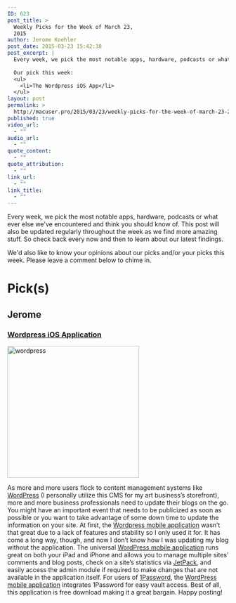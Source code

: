 ```yaml
---
ID: 623
post_title: >
  Weekly Picks for the Week of March 23,
  2015
author: Jerome Koehler
post_date: 2015-03-23 15:42:38
post_excerpt: |
  Every week, we pick the most notable apps, hardware, podcasts or what ever else we've encountered and think you should know of. This post will also be updated regularly throughout the week as we find more amazing stuff. So check back every now and then to learn about our latest findings.
  
  Our pick this week:
  <ul>
  	<li>The Wordpress iOS App</li>
  </ul>
layout: post
permalink: >
  http://macuser.pro/2015/03/23/weekly-picks-for-the-week-of-march-23-2015/
published: true
video_url:
  - ""
audio_url:
  - ""
quote_content:
  - ""
quote_attribution:
  - ""
link_url:
  - ""
link_title:
  - ""
---
```

Every week, we pick the most notable apps, hardware, podcasts or what ever else we've encountered and think you should know of. This post will also be updated regularly throughout the week as we find more amazing stuff. So check back every now and then to learn about our latest findings.

We'd also like to know your opinions about our picks and/or your picks this week. Please leave a comment below to chime in.

# Pick(s)
## Jerome 
### [Wordpress iOS Application](https://itunes.apple.com/us/app/id335703880 "wordpress iOS application link")
<a href="http://macuser.pro/wp-content/uploads/2015/03/wordpress.jpeg"><img src="http://macuser.pro/wp-content/uploads/2015/03/wordpress-300x300.jpeg" alt="wordpress" width="300" height="300" class="alignnone size-medium wp-image-627" /></a>

As more and more users flock to content management systems like [WordPress](https://wordpress.org "wordpress.org site") (I personally utilize this CMS for my art business’s storefront), more and more business professionals need to update their blogs on the go.  You might have an important event that needs to be publicized as soon as possible or you want to take advantage of some down time to update the information on your site.  At first, the [Wordpress mobile application](https://itunes.apple.com/us/app/id335703880 "wordpress iOS application link") wasn’t that great due to a lack of features and stability so I only used it for.  It has come a long way, though, and now I don’t know how I was updating my blog without the application.  The universal [WordPress mobile application](https://itunes.apple.com/us/app/id335703880 "wordpress mobile application iOS link") runs great on both your iPad and iPhone and allows you to manage multiple sites’ comments and blog posts, check on a site’s statistics via [JetPack](https://wordpress.org/plugins/jetpack/ "link to the wordpress jetpack plugin"), and easily access the admin module if required to make changes that are not available in the application itself.  For users of [1Password](https://agilebits.com/onepassword "link to the agilebits 1password homepage"), the [WordPress mobile application](https://itunes.apple.com/us/app/id335703880 "wordpress mobile application iOS link") integrates 1Password for easy vault access.  Best of all, this application is free download making it a great bargain.  Happy posting!